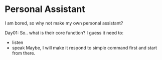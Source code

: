 # Personal Assistant

I am bored, so why not make my own personal assistant?

Day01:
So.. what is their core function?
I guess it need to:
* listen
* speak
Maybe, I will make it respond to simple command first and start from there.
